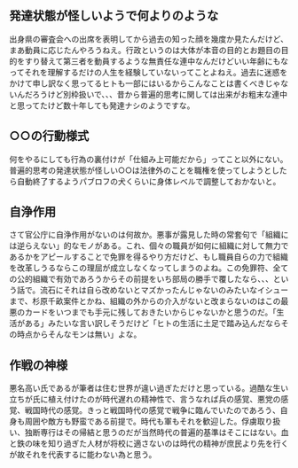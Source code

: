 ﻿## 発達状態が怪しいようで何よりのような

出身県の審査会への出席を表明してから過去の知った顔を幾度か見たんだけど、まあ動員に応じたんやろうねえ。行政というのは大体が本音の目的とお題目の目的をすり替えて第三者を動員するような無責任な連中なんだけどいい年齢にもなってそれを理解するだけの人生を経験していないってことよねえ。過去に迷惑をかけて申し訳なく思ってるヒトも一部にはいるからこんなことは書くべきじゃないんだろうけど別枠扱いで、、、昔から普遍的思考に関しては出来がお粗末な連中と思ってたけど数十年しても発達ナシのようですな。


## ○○の行動様式

何をやるにしても行為の裏付けが「仕組み上可能だから」ってこと以外にない。普遍的思考の発達状態が怪しい○○は法律外のことを職権を使ってしようとしたら自動終了するようパブロフの犬くらいに身体レベルで調整しておかないと。


## 自浄作用

さて官公庁に自浄作用がないのは何故か。悪事が露見した時の常套句で「組織には逆らえない」的なモノがある。これ、個々の職員が如何に組織に対して無力であるかをアピールすることで免罪を得るやり方だけど、もし職員自らの力で組織を改革しうるならこの理屈が成立しなくなってしまうのよね。この免罪符、全ての公的組織で有効であろうからその前提をいち部局の勝手で覆したなら、、、という話で。流石にそれは自ら改めないとマズかったんじゃないのみたいなイシューまで、杉原千畝案件とかね、組織の外からの介入がないと改まらないのはこの最悪のカードをいつまでも手元に残しておきたいからじゃないかと思うのだ。「生活がある」みたいな言い訳しそうだけど「ヒトの生活に土足で踏み込んだならその時点からそんなモンは無い」よな。


## 作戦の神様

悪名高い氏であるが筆者は住む世界が違い過ぎただけと思っている。過酷な生い立ちが氏に植え付けたのが時代遅れの精神性で、言うなれば兵の感覚、悪党の感覚、戦国時代の感覚。きっと戦国時代の感覚で戦争に臨んでいたのであろう、自身も周囲や敵方も野蛮である前提で。時代も軍もそれを歓迎した。俘虜取り扱い、独断専行はその帰結と思うのだが当然時代の普遍的基準はそこにはない。血と鉄の味を知り過ぎた人材が将校に適さないのは時代の精神が庶民より先を行くが故それを代表するに能わない為と思う。
